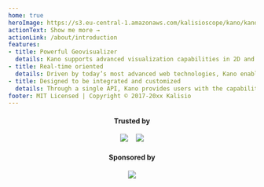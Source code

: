 ```yaml
---
home: true
heroImage: https://s3.eu-central-1.amazonaws.com/kalisioscope/kano/kano-icon-256x256.png
actionText: Show me more →
actionLink: /about/introduction
features:
- title: Powerful Geovisualizer
  details: Kano supports advanced visualization capabilities in 2D and 3D thanks to hardware acceleration with WebGL technology
- title: Real-time oriented
  details: Driven by today’s most advanced web technologies, Kano enables real-time tracking of your geospatial assets
- title: Designed to be integrated and customized
  details: Through a single API, Kano provides users with the capability to develop geospatial applications
footer: MIT Licensed | Copyright © 2017-20xx Kalisio
---
```


<center>
	<h4>Trusted by</h4>
	<a href="https://www.airbus.com/"><img src="https://s3.eu-central-1.amazonaws.com/kalisioscope/assets/logos/airbus.png"></a>
  &nbsp;&nbsp;
  <a href="https://www.irsn.fr/"><img src="https://s3.eu-central-1.amazonaws.com/kalisioscope/assets/logos/irsn.png"></a>
  <br />
	<h4>Sponsored by</h4>
	<a href="https://kalisio.com"><img src="https://s3.eu-central-1.amazonaws.com/kalisioscope/kalisio/kalisio-logo-black-256x84.png"></a>
</center>



